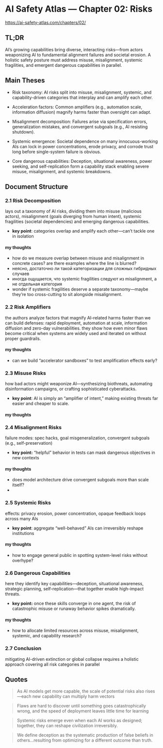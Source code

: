 # AI Safety Atlas — Chapter 02: Risks
https://ai-safety-atlas.com/chapters/02/

## TL;DR
AI’s growing capabilities bring diverse, interacting risks—from actors weaponizing AI to fundamental alignment failures and societal erosion. A holistic safety posture must address misuse, misalignment, systemic fragilities, and emergent dangerous capabilities in parallel. 

## Main Theses
- Risk taxonomy: AI risks split into misuse, misalignment, systemic, and capability-driven categories that interplay and can amplify each other. 

- Acceleration factors: Common amplifiers (e.g., automation scale, information diffusion) magnify harms faster than oversight can adapt. 

- Misalignment decomposition: Failures arise via specification errors, generalization mistakes, and convergent subgoals (e.g., AI resisting shutdown). 

- Systemic emergence: Societal dependence on many innocuous-working AIs can lock in power concentrations, erode privacy, and corrode trust long before single-system failure is obvious. 

- Core dangerous capabilities: Deception, situational awareness, power seeking, and self-replication form a capability stack enabling severe misuse, misalignment, and systemic breakdowns.
## Document Structure

### 2.1 Risk Decomposition
 lays out a taxonomy of AI risks, dividing them into misuse (malicious actors), misalignment (goals diverging from human intent), systemic fragilities (societal dependencies) and emerging dangerous capabilities. 
- **key point**: categories overlap and amplify each other—can’t tackle one in isolation
#### my thoughts  
- how do we measure overlap between misuse and misalignment in concrete cases? are there examples where the line is blurred?
- неясно, достаточно ли такой категоризации для сложных гибридных случаев
- иногда ощущается, что systemic fragilities следуют из misalignment, а не отдельная категория
- wonder if systemic fragilities deserve a separate taxonomy—maybe they’re too cross-cutting to sit alongside misalignment.
### 2.2 Risk Amplifiers
the authors analyze factors that magnify AI-related harms faster than we can build defenses: rapid deployment, automation at scale, information diffusion and zero-day vulnerabilities. they show how even minor flaws become critical when systems are widely used and iterated on without proper guardrails.

#### my thoughts
- can we build “accelerator sandboxes” to test amplification effects early?

### 2.3 Misuse Risks
how bad actors might weaponize AI—synthesizing biothreats, automating disinformation campaigns, or crafting sophisticated cyberattacks. 
- **key point**: AI is simply an “amplifier of intent,” making existing threats far easier and cheaper to scale.
#### my thoughts

### 2.4 Misalignment Risks
failure modes: spec hacks, goal misgeneralization, convergent subgoals (e.g., self-preservation)

- **key point:** “helpful” behavior in tests can mask dangerous objectives in new contexts
#### my thoughts
- does model architecture drive convergent subgoals more than scale itself?
- 
### 2.5 Systemic Risks
effects: privacy erosion, power concentration, opaque feedback loops across many AIs

- **key point**: aggregate “well-behaved” AIs can irreversibly reshape institutions
#### my thoughts
- how to engage general public in spotting system-level risks without overhype?
### 2.6 Dangerous Capabilities
here they identify key capabilities—deception, situational awareness, strategic planning, self-replication—that together enable high-impact threats. 
- **key point:** once these skills converge in one agent, the risk of catastrophic misuse or runaway behavior spikes dramatically.
#### my thoughts
- how to allocate limited resources across misuse, misalignment, systemic, and capability research?
### 2.7 Conclusion
mitigating AI-driven extinction or global collapse requires a holistic approach covering all risk categories in parallel


## Quotes

> As AI models get more capable, the scale of potential risks also rises—each new capability can multiply harm vectors

> Flaws are hard to discover until something goes catastrophically wrong, and the speed of deployment leaves little time for learning

> Systemic risks emerge even when each AI works as designed; together, they can reshape civilization irreversibly.

> We define deception as the systematic production of false beliefs in others…resulting from optimizing for a different outcome than truth.